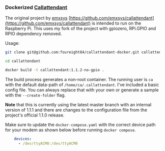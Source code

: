 ### Dockerized [Callattendant](https://github.com/emxsys/callattendant)
The original project by [emxsys](https://github.com/emxsys) [https://github.com/emxsys/callattendant](https://github.com/emxsys/callattendant) is intended to run on the Raspberry Pi. This uses my fork of the project with gpiozero, RPi.GPIO and RPIO dependency removed.

Usage:
```bash
git clone git@github.com:foureight84/callattendant-docker.git callattendant

cd callattendant

docker build -t callattendant:1.1.2-no-gpio .
```

The build process generates a non-root container. The running user is `ca` with the default data-path of `/home/ca/.callattendant`. I've included a basic config file. You can always replace that with your own or generate a sample with the `--create-folder` flag.

**Note** that this is currently using the latest master branch with an internal version of 1.1.1 and there are changes to the configuration file from the project's official 1.1.0 release.

Make sure to update the `docker-compose.yaml` with the correct device path for your modem as shown below before running `docker compose`.

```yaml
    devices:
      - /dev/ttyACM0:/dev/ttyACM0
```
